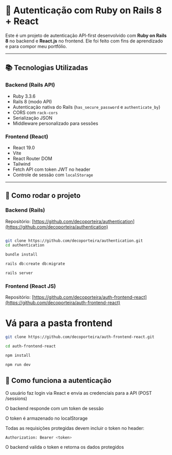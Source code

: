 # 🔐 Autenticação com Ruby on Rails 8 + React

Este é um projeto de autenticação API-first desenvolvido com **Ruby on Rails 8** no backend e **React.js** no frontend. Ele foi feito com fins de aprendizado e para compor meu portfólio.

---

## 📚 Tecnologias Utilizadas

### Backend (Rails API)
- Ruby 3.3.6
- Rails 8 (modo API)
- Autenticação nativa do Rails (`has_secure_password` e `authenticate_by`)
- CORS com `rack-cors`
- Serialização JSON
- Middleware personalizado para sessões

### Frontend (React)
- React 19.0
- Vite
- React Router DOM
- Tailwind
- Fetch API com token JWT no header
- Controle de sessão com `localStorage`

---

## 🚀 Como rodar o projeto

### Backend (Rails)

Repositório: [https://github.com/decoporteira/authentication](https://github.com/decoporteira/authentication)

```bash

git clone https://github.com/decoporteira/authentication.git
cd authentication

bundle install

rails db:create db:migrate

rails server

```
### Frontend (React JS)
Repositório: [https://github.com/decoporteira/auth-frontend-react](https://github.com/decoporteira/auth-frontend-react)

# Vá para a pasta frontend
```bash
git clone https://github.com/decoporteira/auth-frontend-react.git

cd auth-frontend-react

npm install

npm run dev

```
## 🔐 Como funciona a autenticação

O usuário faz login via React e envia as credenciais para a API (POST /sessions)

O backend responde com um token de sessão

O token é armazenado no localStorage

Todas as requisições protegidas devem incluir o token no header:

```bash
Authorization: Bearer <token>
```

O backend valida o token e retorna os dados protegidos